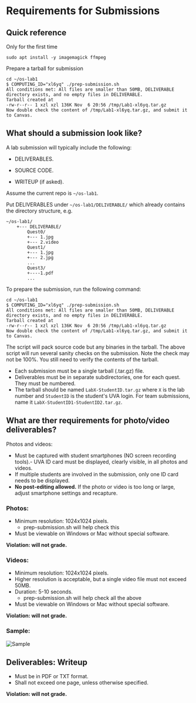 # Requirements for Submissions

## Quick reference 

Only for the first time 
```shell
sudo apt install -y imagemagick ffmpeg
```

Prepare a tarball for submission

```shell
cd ~/os-lab1
$ COMPUTING_ID="xl6yq" ./prep-submission.sh
All conditions met: All files are smaller than 50MB, DELIVERABLE directory exists, and no empty files in DELIVERABLE.
Tarball created at
-rw-r--r-- 1 xzl xzl 136K Nov  6 20:56 /tmp/Lab1-xl6yq.tar.gz
Now double check the content of /tmp/Lab1-xl6yq.tar.gz, and submit it to Canvas.
```

## What should a submission look like?

A lab submission will typically include the following: 

- DELIVERABLES. 

- SOURCE CODE. 

- WRITEUP (if asked). 


Assume the current repo is `~/os-lab1`.

Put DELIVERABLES under `~/os-lab1/DELIVERABLE/` which already contains the directory structure, e.g. 

```
~/os-lab1/
    +--- DELIVERABLE/
        Quest0/
        +--- 1.jpg
        +--- 2.video
        Quest1/
        +--- 1.jpg
        +--- 2.jpg
        ... 
        Quest3/
        +----1.pdf
        ... 
```

To prepare the submission, run the following command:

```
cd ~/os-lab1
$ COMPUTING_ID="xl6yq" ./prep-submission.sh
All conditions met: All files are smaller than 50MB, DELIVERABLE directory exists, and no empty files in DELIVERABLE.
Tarball created at
-rw-r--r-- 1 xzl xzl 136K Nov  6 20:56 /tmp/Lab1-xl6yq.tar.gz
Now double check the content of /tmp/Lab1-xl6yq.tar.gz, and submit it to Canvas.
```

The script will pack source code but any binaries in the tarball.
The above script will run several sanity checks on the submission. 
Note the check may not be 100%. You still need to verify the contents of the tarball.

- Each submission must be a single tarball (.tar.gz) file.
- Deliverables must be in separate subdirectories, one for each quest. They must be numbered.
- The tarball should be named `LabX-StudentID.tar.gz` where `X` is the lab number and `StudentID` is the student's UVA login. For team submissions, name it `LabX-StudentID1-StudentID2.tar.gz`.


## What are ther requirements for photo/video deliverables?

Photos and videos: 

- Must be captured with student smartphones (NO screen recording tools).- UVA ID card must be displayed,  clearly visible, in all photos and videos.
- If multiple students are involved in the submission, only one ID card needs to be displayed. 
- **No post-editing allowed.** If the photo or video is too long or large, adjust smartphone settings and recapture.

### Photos:
- Minimum resolution: 1024x1024 pixels. 
    - prep-submission.sh will help check this
- Must be viewable on Windows or Mac without special software.

**Violation: will not grade.**

### Videos:
- Minimum resolution: 1024x1024 pixels. 
- Higher resolution is acceptable, but a single video file must not exceed 50MB.
- Duration: 5-10 seconds.
    - prep-submission.sh will help check all the above
- Must be viewable on Windows or Mac without special software.

**Violation: will not grade.**

### Sample:

![Sample](video-sample.gif)

## Deliverables: Writeup

- Must be in PDF or TXT format.
- Shall not exceed one page, unless otherwise specified.

**Violation: will not grade.**